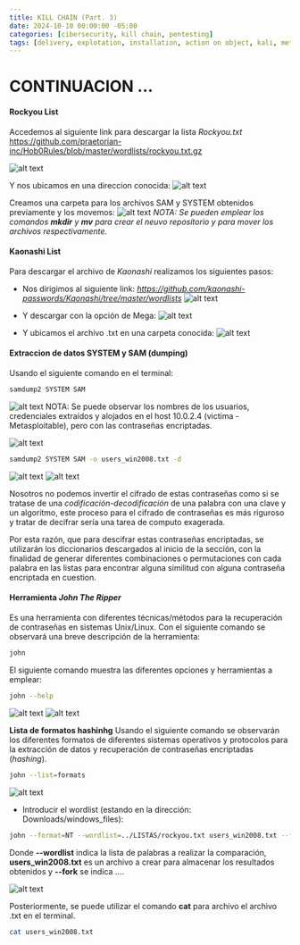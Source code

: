```yaml
---
title: KILL CHAIN (Part. 3)
date: 2024-10-10 00:00:00 -05:00
categories: [cibersecurity, kill chain, pentesting]
tags: [delivery, explotation, installation, action on object, kali, metasploit]  # TAG names should always be lowercase
---
```


# **CONTINUACION ...**

#### **Rockyou List**
Accedemos al siguiente link para descargar la lista *Rockyou.txt*
https://github.com/praetorian-inc/Hob0Rules/blob/master/wordlists/rockyou.txt.gz

![alt text](/assets/images/dowload_rockyou.png)

Y nos ubicamos en una direccion conocida:
![alt text](/assets/images/rockyouInDowloads.png)

Creamos una carpeta para los archivos SAM y SYSTEM obtenidos previamente y los movemos:
![alt text](/assets/images/windows_files_SS.png)
_NOTA: Se pueden emplear los comandos **mkdir** y **mv** para crear el neuvo repositorio y para mover los archivos respectivamente._

#### **Kaonashi List**
Para descargar el archivo de *Kaonashi* realizamos los siguientes pasos:
- Nos dirigimos al siguiente link: *https://github.com/kaonashi-passwords/Kaonashi/tree/master/wordlists*
![alt text](/assets/images/images_Post_003/Kaonashi_wordlists_page.png)


- Y descargar con la opción de Mega:
![alt text](/assets/images/images_Post_003/kaonashi_MEGA.png)

- Y ubicamos el archivo .txt en una carpeta conocida:
![alt text](/assets/images/images_Post_003/kaonashi_LISTAS.png)


#### **Extraccion de datos SYSTEM y SAM (dumping)**
Usando el siguiente comando en el terminal:
```bash
samdump2 SYSTEM SAM
```
![alt text](/assets/images/images_Post_003/extraccion_SYSTEM_SAM.png)
NOTA: Se puede observar los nombres de los usuarios, credenciales extraídos y alojados en el host 10.0.2.4 (victima - Metasploitable), pero con las contraseñas encriptadas.

![alt text](/assets/images/images_Post_003/encriptacion.png)

```bash
samdump2 SYSTEM SAM -o users_win2008.txt -d
```

![alt text](/assets/images/images_Post_003/extraccion_hashes.png)
![alt text](/assets/images/images_Post_003/extraccion_hashes2.png)

Nosotros no podemos invertir el cifrado de estas contraseñas como si se tratase de una *codificación-decodificación* de una palabra con una clave y un algoritmo, este proceso para el cifrado de contraseñas es más riguroso y tratar de decifrar sería una tarea de computo exagerada.

Por esta razón, que para descifrar estas contraseñas encriptadas, se utilizarán los diccionarios descargados al inicio de la sección, con la finalidad de generar diferentes combinaciones o permutaciones con cada palabra en las listas para encontrar alguna similitud con alguna contraseña encriptada en cuestion.

#### **Herramienta _John The Ripper_**
Es una herramienta con diferentes técnicas/métodos para la recuperación de contraseñas en sistemas Unix/Linux.
Con el siguiente comando se observará una breve descripción de la herramienta:
```bash
john
```
El siguiente comando muestra las diferentes opciones y herramientas a emplear:
```bash
john --help
```

![alt text](/assets/images/images_Post_003/image_john_help1.png)
![alt text](/assets/images/images_Post_003/image_john_help2.png)


**Lista de formatos hashinhg**
Usando el siguiente comando se observarán los diferentes formatos de diferentes sistemas operativos y protocolos para la extracción de datos y recuperación de contraseñas encriptadas (*hashing*).
```bash
john --list=formats
```
![alt text](/assets/images/images_Post_003/john_list_formats.png)

- Introducir el wordlist (estando en la dirección: Downloads/windows_files):
```bash
john --format=NT --wordlist=../LISTAS/rockyou.txt users_win2008.txt --fork=2
```
Donde **--wordlist** indica la lista de palabras a realizar la comparación, **users_win2008.txt** es un archivo a crear para almacenar los resultados obtenidos y **--fork** se indica ....

![alt text](/assets/images/images_Post_003/download_listas_windows.png)

Posteriormente, se puede utilizar el comando **cat** para archivo el archivo .txt en el terminal.
```bash
cat users_win2008.txt
```


